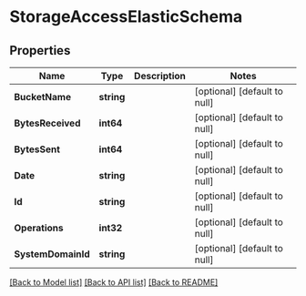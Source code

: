 # StorageAccessElasticSchema

## Properties
Name | Type | Description | Notes
------------ | ------------- | ------------- | -------------
**BucketName** | **string** |  | [optional] [default to null]
**BytesReceived** | **int64** |  | [optional] [default to null]
**BytesSent** | **int64** |  | [optional] [default to null]
**Date** | **string** |  | [optional] [default to null]
**Id** | **string** |  | [optional] [default to null]
**Operations** | **int32** |  | [optional] [default to null]
**SystemDomainId** | **string** |  | [optional] [default to null]

[[Back to Model list]](../README.md#documentation-for-models) [[Back to API list]](../README.md#documentation-for-api-endpoints) [[Back to README]](../README.md)


